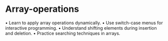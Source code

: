 # Array-operations
• Learn to apply array operations dynamically. • Use switch-case menus for interactive programming. • Understand shifting elements during insertion and deletion. • Practice searching techniques in arrays.
